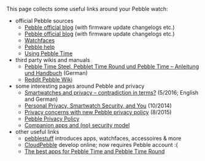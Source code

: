 This page collects some useful links around your Pebble watch:

* official Pebble sources
    * [Pebble official blog](https://blog.getpebble.com/) (with firmware update changelogs etc.)
    * [Pebble official blog](https://blog.getpebble.com/) (with firmware update changelogs etc.)
    * [Watchfaces](https://apps.getpebble.com/en_US/watchfaces?dev_settings=true)
    * [Pebble help](https://help.getpebble.com/customer/portal/articles/1722567-introduction-to-pebble)
    * [Using Pebble Time](http://help.getpebble.com/customer/en/portal/topics/767707-using-pebble-time/articles?b_id=8309)
* third party wikis and manuals
    * [Pebble Time Steel, Pebblet Time Round und Pebble Time – Anleitung und Handbuch](http://www.appdated.de/2016/03/pebble-time-steel-pebblet-time-round-und-pebble-time-anleitung-und-handbuch/) (German)
    * [Reddit Pebble Wiki](https://www.reddit.com/r/pebble/wiki/index)
* some interesting pages around Pebble and privacy
    * [Smartwatches and privacy – contradiction in terms?](https://android.izzysoft.de/articles/named/smartwatch-privacy) (5/2016; English and German)
    * [Personal Privacy, Smartwatch Security, and You](http://smartwatches.org/learn/privacy-smartwatch-security-and-you/) (10/2014)
    * [Privacy concerns with new Pebble privacy policy](https://www.reddit.com/r/pebble/comments/3hsxez/privacy_concerns_with_new_pebble_privacy_policy/) (8/2015)
    * [Pebble Privacy Policy](https://www.pebble.com/legal/privacy)
    * [Companion apps and (no) security model](https://github.com/Freeyourgadget/Gadgetbridge/issues/302#issuecomment-219211974)
* other useful links
    * [pebblestuff](http://www.pebblestuff.io/) introduces apps, watchfaces, accessoires & more
    * [CloudPebble](https://cloudpebble.net/) develop online; now requires Pebble account :(
    * [The best apps for Pebble Time and Pebble Time Round](http://www.wareable.com/apps/the-best-apps-for-pebble-and-pebble-steel)
